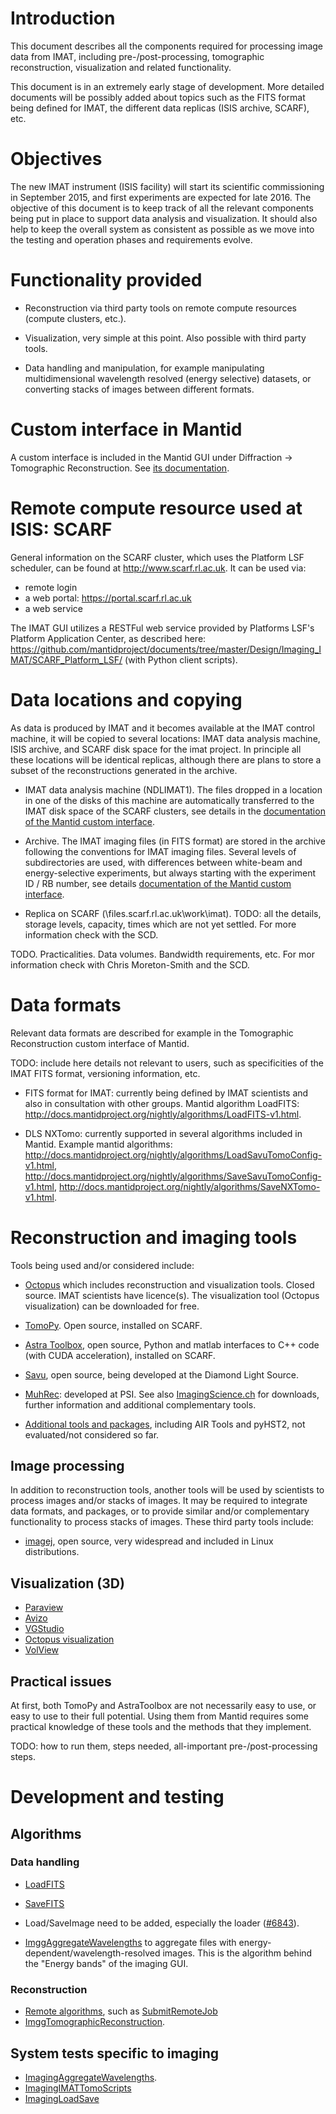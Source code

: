 
Introduction
============

This document describes all the components required for processing
image data from IMAT, including pre-/post-processing, tomographic
reconstruction, visualization and related functionality.

This document is in an extremely early stage of development. More
detailed documents will be possibly added about topics such as the
FITS format being defined for IMAT, the different data replicas (ISIS
archive, SCARF), etc.

Objectives
==========

The new IMAT instrument (ISIS facility) will start its scientific
commissioning in September 2015, and first experiments are expected
for late 2016. The objective of this document is to keep track of all
the relevant components being put in place to support data analysis
and visualization. It should also help to keep the overall system as
consistent as possible as we move into the testing and operation
phases and requirements evolve.

Functionality provided
======================

* Reconstruction via third party tools on remote compute resources
  (compute clusters, etc.).

* Visualization, very simple at this point. Also possible with third
  party tools.

* Data handling and manipulation, for example manipulating
  multidimensional wavelength resolved (energy selective) datasets, or
  converting stacks of images between different formats.

Custom interface in Mantid
==========================

A custom interface is included in the Mantid GUI under Diffraction ->
Tomographic Reconstruction. See [its documentation](http://docs.mantidproject.org/nightly/interfaces/Tomographic_Reconstruction.html).

Remote compute resource used at ISIS: SCARF
===========================================

General information on the SCARF cluster, which uses the Platform LSF
scheduler, can be found at http://www.scarf.rl.ac.uk. It can be used
via:

* remote login
* a web portal: https://portal.scarf.rl.ac.uk
* a web service

The IMAT GUI utilizes a RESTFul web service provided by Platforms
LSF's Platform Application Center, as described here:
https://github.com/mantidproject/documents/tree/master/Design/Imaging_IMAT/SCARF_Platform_LSF/
(with Python client scripts).

Data locations and copying
==========================

As data is produced by IMAT and it becomes available at the IMAT
control machine, it will be copied to several locations: IMAT data
analysis machine, ISIS archive, and SCARF disk space for the imat
project. In principle all these locations will be identical replicas,
although there are plans to store a subset of the reconstructions
generated in the archive.

* IMAT data analysis machine (NDLIMAT1). The files dropped in a
  location in one of the disks of this machine are automatically
  transferred to the IMAT disk space of the SCARF clusters, see
  details in the [documentation of the Mantid custom interface](http://docs.mantidproject.org/nightly/interfaces/Tomographic_Reconstruction.html).

* Archive. The IMAT imaging files (in FITS format) are stored in
  the archive following the conventions for IMAT imaging files.
  Several levels of subdirectories are used, with differences
  between white-beam and energy-selective experiments, but 
  always starting with the experiment ID / RB number, see details
  [documentation of the Mantid custom interface](http://docs.mantidproject.org/nightly/interfaces/Tomographic_Reconstruction.html).
 
* Replica on SCARF (\\files.scarf.rl.ac.uk\work\imat\). 
  TODO: all the details, storage levels, capacity, times which
  are not yet settled. For more information check with the SCD.

TODO. Practicalities. Data volumes. Bandwidth requirements, etc.
For mor information check with Chris Moreton-Smith and the SCD.

Data formats
============

Relevant data formats are described for example in the Tomographic
Reconstruction custom interface of Mantid.

TODO: include here details not relevant to users, such as
specificities of the IMAT FITS format, versioning information, etc.

* FITS format for IMAT: currently being defined by IMAT scientists and
  also in consultation with other groups. Mantid algorithm LoadFITS:
  http://docs.mantidproject.org/nightly/algorithms/LoadFITS-v1.html.

* DLS NXTomo: currently supported in several algorithms included in
  Mantid. Example mantid algorithms:
  http://docs.mantidproject.org/nightly/algorithms/LoadSavuTomoConfig-v1.html,
  http://docs.mantidproject.org/nightly/algorithms/SaveSavuTomoConfig-v1.html,
  http://docs.mantidproject.org/nightly/algorithms/SaveNXTomo-v1.html.

Reconstruction and imaging tools
================================

Tools being used and/or considered include:

* [Octopus](http://octopusimaging.eu) which includes reconstruction
  and visualization tools. Closed source. IMAT scientists have
  licence(s). The visualization tool (Octopus visualization) can be
  downloaded for free.

* [TomoPy](https://www1.aps.anl.gov/Science/Scientific-Software/TomoPy).
  Open source, installed on SCARF.

* [Astra Toolbox](http://sourceforge.net/p/astra-toolbox/wiki/Home/),
  open source, Python and matlab interfaces to C++ code (with CUDA
  acceleration), installed on SCARF.

* [Savu](https://github.com/DiamondLightSource/Savu), open source,
  being developed at the Diamond Light Source.

* [MuhRec](https://www.psi.ch/niag/muhrec): developed at PSI. See also
  [ImagingScience.ch](http://imagingscience.ch/muhrechome/index.html)
  for downloads, further information and additional complementary
  tools.

* [Additional tools and packages](http://extrema.ua.ac.be/?q=software),
  including AIR Tools and pyHST2, not evaluated/not considered so far.

Image processing
----------------

In addition to reconstruction tools, another tools will be used by
scientists to process images and/or stacks of images. It may be
required to integrate data formats, and packages, or to provide
similar and/or complementary functionality to process stacks of
images. These third party tools include:

* [imagej](http://imagej.nih.gov/ij/), open source, very widespread and
  included in Linux distributions.

Visualization (3D)
------------------

- [Paraview](http://www.paraview.org/)
- [Avizo](https://www.fei.com/software/avizo3d)
- [VGStudio](http://www.volumegraphics.com/en/products/vgstudio)
- [Octopus visualization](https://octopusimaging.eu/octopus/octopus-visualization)
- [VolView](http://www.kitware.com/opensource/volview.html)

Practical issues
----------------

At first, both TomoPy and AstraToolbox are not necessarily easy to
use, or easy to use to their full potential. Using them from Mantid
requires some practical knowledge of these tools and the methods that
they implement.

TODO: how to run them, steps needed, all-important
pre-/post-processing steps.


# Development and testing

## Algorithms

### Data handling

- [LoadFITS](http://docs.mantidproject.org/nightly/algorithms/LoadFITS.html)
- [SaveFITS](http://docs.mantidproject.org/nightly/algorithms/SaveFITS.html)
- Load/SaveImage need to be added, especially the loader ([#6843](https://github.com/mantidproject/mantid/issues/6843)).

- [ImggAggregateWavelengths](http://docs.mantidproject.org/nightly/algorithms/ImggAggregateWavelengths.html)
  to aggregate files with energy-dependent/wavelength-resolved images. This is
  the algorithm behind the "Energy bands" of the imaging GUI.

### Reconstruction

- [Remote algorithms](http://docs.mantidproject.org/nightly/algorithms/categories/Remote.html),
  such as [SubmitRemoteJob](http://docs.mantidproject.org/nightly/algorithms/SubmitRemoteJob.html)
- [ImggTomographicReconstruction](http://docs.mantidproject.org/nightly/algorithms/ImggTomographicReconstruction.html).

System tests specific to imaging
--------------------------------

- [ImagingAggregateWavelengths](https://github.com/mantidproject/mantid/blob/master/Testing/SystemTests/tests/analysis/ImagingAggregateWavelengths.py).
- [ImagingIMATTomoScripts](https://github.com/mantidproject/mantid/blob/master/Testing/SystemTests/tests/analysis/ImagingIMATTomoScripts.py)
- [ImagingLoadSave](https://github.com/mantidproject/mantid/blob/master/Testing/SystemTests/tests/analysis/ImagingLoadSave.py)
